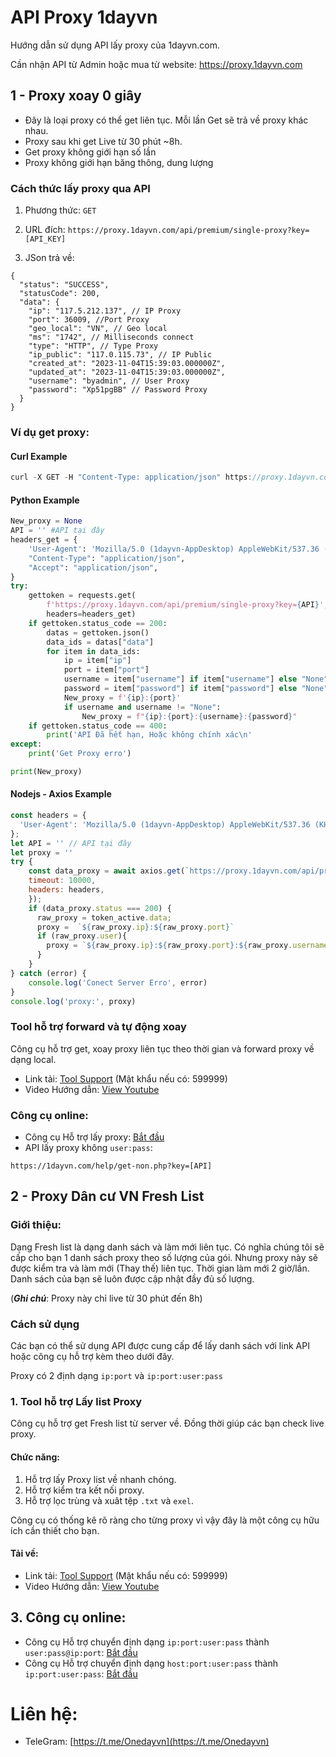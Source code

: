 # API Proxy 1dayvn
Hướng dẫn sử dụng API lấy proxy của 1dayvn.com.

Cần nhận API từ Admin hoặc mua từ website: https://proxy.1dayvn.com

## 1 - Proxy xoay 0 giây
- Đây là loại proxy có thể get liên tục. Mỗi lần Get sẽ trả về proxy khác nhau.
- Proxy sau khi get Live từ 30 phút ~8h.
- Get proxy không giới hạn số lần
- Proxy không giới hạn băng thông, dung lượng

### Cách thức lấy proxy qua API 
1. Phương thức:
`GET`

3. URL đích:
 ```https://proxy.1dayvn.com/api/premium/single-proxy?key=[API_KEY]```

4. JSon trả về:
   
```
{
  "status": "SUCCESS",
  "statusCode": 200,
  "data": {
    "ip": "117.5.212.137", // IP Proxy
    "port": 36009, //Port Proxy
    "geo_local": "VN", // Geo local
    "ms": "1742", // Milliseconds connect
    "type": "HTTP", // Type Proxy
    "ip_public": "117.0.115.73", // IP Public
    "created_at": "2023-11-04T15:39:03.000000Z",
    "updated_at": "2023-11-04T15:39:03.000000Z",
    "username": "byadmin", // User Proxy
    "password": "Xp51pgBB" // Password Proxy
  }
}
```

### Ví dụ get proxy:

#### Curl Example
```javascript
curl -X GET -H "Content-Type: application/json" https://proxy.1dayvn.com/api/premium/single-proxy?key=[API_KEY]
```

#### Python Example
```python
New_proxy = None
API = '' #API tại đây
headers_get = {
    'User-Agent': 'Mozilla/5.0 (1dayvn-AppDesktop) AppleWebKit/537.36 (KHTML, like Gecko) Chrome/118.0.0.0 Safari/537.36',
    "Content-Type": "application/json",
    "Accept": "application/json",
}
try:
    gettoken = requests.get(
        f'https://proxy.1dayvn.com/api/premium/single-proxy?key={API}',
        headers=headers_get)
    if gettoken.status_code == 200:
        datas = gettoken.json()
        data_ids = datas["data"]
        for item in data_ids:
            ip = item["ip"]
            port = item["port"]
            username = item["username"] if item["username"] else "None"
            password = item["password"] if item["password"] else "None"
            New_proxy = f'{ip}:{port}'
            if username and username != "None":
                New_proxy = f"{ip}:{port}:{username}:{password}"
    if gettoken.status_code == 400:
        print('API Đã hết hạn, Hoặc không chính xác\n'
except:
    print('Get Proxy erro')

print(New_proxy)
```

#### Nodejs - Axios Example
```javascript
const headers = {
  'User-Agent': 'Mozilla/5.0 (1dayvn-AppDesktop) AppleWebKit/537.36 (KHTML, like Gecko) Chrome/118.0.0.0 Safari/537.36'
};
let API = '' // API tại đây
let proxy = ''
try {
    const data_proxy = await axios.get(`https://proxy.1dayvn.com/api/premium/single-proxy?key=${API}`, {
    timeout: 10000,
    headers: headers,
    });
    if (data_proxy.status === 200) {
      raw_proxy = token_active.data;
      proxy =  `${raw_proxy.ip}:${raw_proxy.port}`
      if (raw_proxy.user){
        proxy = `${raw_proxy.ip}:${raw_proxy.port}:${raw_proxy.username}:${raw_proxy.password}:`
      }
    }
} catch (error) {
    console.log('Conect Server Erro', error)
}
console.log('proxy:', proxy)
```

### Tool hỗ trợ forward và tự động xoay
Công cụ hỗ trợ get, xoay proxy liên tục theo thời gian và forward proxy về dạng local.

- Link tải: [Tool Support](https://github.com/2movn/Proxy-1dayvn/releases/tag/1.0.2) (Mật khẩu nếu có: 599999)
- Video Hướng dẫn: [View Youtube](https://youtu.be/htko4rmIifM)

### Công cụ online:
- Công cụ Hỗ trợ lấy proxy: [Bắt đầu](https://1dayvn.com/help/get-proxy.html)
- API lấy proxy không `user:pass`: 
```
https://1dayvn.com/help/get-non.php?key=[API]
```

## 2 - Proxy Dân cư VN Fresh List
### Giới thiệu:
Dạng Fresh list là dạng danh sách và làm mới liên tục. Có nghĩa chúng tôi sẽ cấp cho bạn 1 danh sách proxy theo số lượng của gói. Nhưng proxy này sẽ được kiểm tra và làm mới (Thay thế) liên tục.
Thời gian làm mới 2 giờ/lần. Danh sách của bạn sẽ luôn được cập nhật đầy đủ số lượng.

(***Ghi chú***: Proxy này chỉ live từ 30 phút đến 8h)
### Cách sử dụng
Các bạn có thể sử dụng API được cung cấp để lấy danh sách với link API hoặc công cụ hỗ trợ kèm theo dưới đây.

Proxy có 2 định dạng `ip:port` và `ip:port:user:pass`


### 1. Tool hỗ trợ Lấy list Proxy
Công cụ hỗ trợ get Fresh list từ server về. Đồng thời giúp các bạn check live proxy.
#### Chức năng:
1. Hỗ trợ lấy Proxy list về nhanh chóng.
2. Hỗ trợ kiểm tra kết nối proxy.
3. Hỗ trợ lọc trùng và xuât tệp `.txt` và `exel`.

Công cụ có thống kê rõ ràng cho từng proxy vì vậy đây là một công cụ hữu ích cần thiết cho bạn.

#### Tải về:
- Link tải: [Tool Support](https://drive.google.com/file/d/1Vr_KDPc2vec23ypm_u9WcaF4A0HT5zYe/view?usp=sharing) (Mật khẩu nếu có: 599999)
- Video Hướng dẫn: [View Youtube](https://youtu.be/qwV9MiZQIxM)


## 3. Công cụ online:
- Công cụ Hỗ trợ chuyển định dạng `ip:port:user:pass` thành `user:pass@ip:port`: [Bắt đầu](https://1dayvn.com/help/cover-type.html)
- Công cụ Hỗ trợ chuyển định dạng `host:port:user:pass` thành `ip:port:user:pass`: [Bắt đầu](https://1dayvn.com/help/cover-ip.html)

# Liên hệ:
- TeleGram: [https://t.me/Onedayvn](https://t.me/Onedayvn)
